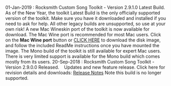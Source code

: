 01-Jan-2019 : Rocksmith Custom Song Toolkit - Version 2.9.1.0 Latest Build. As of the New Year, the toolkit Latest Build is the only officially supported version of the toolkit.  Make sure you have it downloaded and installed if you need to ask for help.  All other legacy builds are unsupported, so use at your own risk!  A new Mac Wineskin port of the toolkit is now available for download.  The Mac Wine port is recommended for most Mac users.  Click on the **Mac Wine port** button or [CLICK HERE](ignition.customsforge.com/cfsm_uploads/rstools_mac/RocksmithTools.dmg) to download the disk image, and follow the included ReadMe instructions once you have mounted the image.  The Mono build of the toolkit is still available for expert Mac users.  There is very limited support is available for the Mono build which comes mostly from its users.  20-Sep-2018 : Rocksmith Custom Song Toolkit - Version 2.9.0.0 Released. &nbsp;&nbsp; Updates and new feature release.  Click here for revision details and downloads:  [Release Notes](https://github.com/rscustom/rocksmith-custom-song-toolkit/releases/tag/2.9.0.0)  Note this build is no longer supported.

